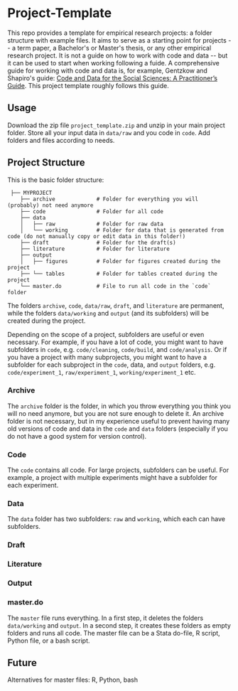 # Project-Template
This repo provides a template for empirical research projects: a folder structure with example files. It aims to serve as a starting point for projects -- a term paper, a Bachelor's or Master's thesis, or any other empirical research project. It is not a guide on how to work with code and data -- but it can be used to start when working following a fuide. A comprehensive guide for working with code and data is, for example, Gentzkow and Shapiro's guide: [Code and Data for the Social Sciences: A Practitioner’s Guide](http://web.stanford.edu/~gentzkow/research/CodeAndData.pdf). This project template roughly follows this guide.

## Usage
Download the zip file `project_template.zip` and unzip in your main project folder. Store all your input data in `data/raw` and you code in `code`. Add folders and files according to needs. 

## Project Structure
This is the basic folder structure:

```
 ├── MYPROJECT
    ├── archive             # Folder for everything you will (probably) not need anymore 
    ├── code                # Folder for all code    
    ├── data
    │   ├── raw             # Folder for raw data
    │   └── working         # Folder for data that is generated from code (do not manually copy or edit data in this folder!)
    ├── draft               # Folder for the draft(s)
    ├── literature          # Folder for literature
    ├── output
    │   ├── figures         # Folder for figures created during the project
    ├── └── tables          # Folder for tables created during the project
    └── master.do           # File to run all code in the `code` folder
```
The folders `archive`, `code`, `data/raw`, `draft`, and `literature` are permanent, while the folders `data/working` and `output` (and its subfolders) will be created during the project.

Depending on the scope of a project, subfolders are useful or even necessary. For example, if you have a lot of code, you might want to have subfolders in `code`, e.g. `code/cleaning`, `code/build`, and `code/analysis`. Or if you have a project with many subprojects, you might want to have a subfolder for each subproject in the `code`, data, and `output` folders, e.g. `code/experiment_1`, `raw/experiment_1`, `working/experiment_1` etc. 

### Archive
The `archive` folder is the folder, in which you throw everything you think you will no need anymore, but you are not sure enough to delete it. An archive folder is not necessary, but in my experience useful to prevent having many old versions of code and data in the `code` and `data` folders (especially if you do not have a good system for version control).

### Code
The `code` contains all code. For large projects, subfolders can be useful. For example, a project with multiple experiments might have a subfolder for each experiment.

### Data
The `data` folder has two subfolders: `raw` and `working`, which each can have subfolders.

### Draft
### Literature
### Output
### master.do
The `master` file runs everything. In a first step, it deletes the folders `data/working` and `output`. In a second step, it creates these folders as empty folders and runs all code. The master file can be a Stata do-file, R script, Python file, or a bash script.





## Future
Alternatives for master files: R, Python, bash
